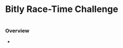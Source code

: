 # Bitly Race-Time Challenge 

[![<shawnmcmahon>](https://circleci.com/<gh>/shawnmcmahon/<race-average-problem>.svg?style=svg)](<LINK>)

### Overview 

- 